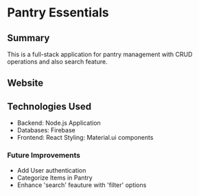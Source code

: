 # Pantry Essentials

## Summary
This is a full-stack application for pantry management with CRUD operations and also search feature.

## Website

## Technologies Used
- Backend: Node.js Application
- Databases: Firebase
- Frontend: React Styling: Material.ui components


### Future Improvements
- Add User authentication
- Categorize Items in Pantry
- Enhance 'search' feauture with 'filter' options
